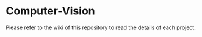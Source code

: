 # Computer-Vision

Please refer to the wiki of this repository to read the details of each project.
